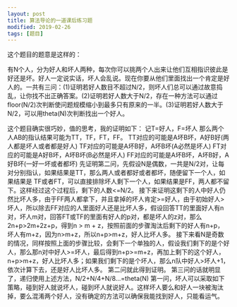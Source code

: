 ```yaml
---
layout: post
title: 算法导论的一道课后练习题
modified: 2019-02-26
tags: [题目]
---
```


这个题目的题意是这样的：

有N个人，分为好人和坏人两种，每次你可以挑两个人出来让他们互相指识彼此是好还是坏。好人一定说实话，坏人会乱说。现在你要从他们里面找出一个肯定是好人的。一共有三问：(1)证明若好人数目不超过N/2，则坏人们总可以通过故意捣乱，让你找不出正确答案。(2)证明若好人数大于N/2，存在一种方法可以通过floor(N/2)次判断使问题规模缩小到最多只有原来的一半。(3)证明若好人数大于N/2，可以用theta(N)次判断找出一个好人。
 
这个题目确实很巧妙，值的思考，我的证明如下：
记T=好人，F=坏人
那么两个人AB的指认结果可能为TT，TF，FT，FF。
TT对应的可能是A坏B坏，A好B好(两人都是坏人或者都是好人)
TF对应的可能是A坏B好，A坏B坏(A必然是坏人)
FT对应的可能是A好B坏，A坏B坏(B必然是坏人)
FF对应的可能是A坏B坏，A坏B好，A好B坏(一好一坏或者都坏)
先证明第二问，先假设N是偶数，一共是N/2对，让每对分别指认，如果结果是TT，那么两人或者都好或者都坏，随便留下一个人，如果结果是
TF或者FT，可以直接排除坏人剩下一个人，如果结果是FF，两人都不留下。这样经过这个过程后，剩下的人数<=N/2。
接下来证明这剩下的人中好人仍然比坏人多，由于FF两人都拿下，并且拿掉的坏人肯定>=好人，由于初始好人>坏人，所以除去FF对应的人里面好人还是比坏人多，假设回答TT的里面好人有n对，坏人m对，回答FT或TF的里面有好人的p对，都是坏人的z对，那么2n+p>2m+2z+p，得到n > m + z，按照前面的步骤淘汰后剩下的好人有n+p，坏人有m+z，因为n>m+z，所以n+p>m+z，好人比坏人多。
接下来看N是奇数的情况，同样按照上面的步骤比较，会剩下一个单独的人，假设我们剩下的是个好人，那么那n对中好人>=坏人，最后得到n+p>=m+z，再加上剩下的这个好人，n+p>m+z，好人比坏人多；如果我们剩下的是个坏人，那么n队中好人>坏人+1，依次计算下去，还是好人比坏人多。
第二问就此得到证明。
第三问的话就明显了，递归使用上述方法，N/2+N/4+N/8...=theta(N)
第一问，坏人可以采取如下策略，碰到好人就说坏人，碰到坏人就说好人。这样坏人要么和好人一块被淘汰掉，要么混淆两个好人，没有确定的方法可以确保我能找到好人，只能看运气。